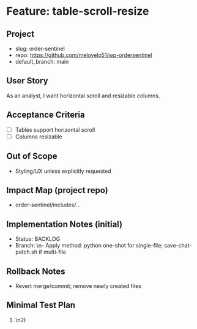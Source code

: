 # Feature: table-scroll-resize

## Project
- slug: order-sentinel
- repo: https://github.com/meloyelo51/wp-ordersentinel
- default_branch: main

## User Story
As an analyst, I want horizontal scroll and resizable columns.

## Acceptance Criteria
- [ ] Tables support horizontal scroll
- [ ] Columns resizable

## Out of Scope
- Styling/UX unless explicitly requested

## Impact Map (project repo)
- order-sentinel/includes/...

## Implementation Notes (initial)
- Status: BACKLOG
- Branch: <tbd>\n- Apply method: python one-shot for single-file; save-chat-patch.sh if multi-file

## Rollback Notes
- Revert merge/commit; remove newly created files

## Minimal Test Plan
1) <step>\n2) <expected>
